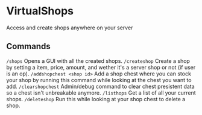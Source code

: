 # VirtualShops
Access and create shops anywhere on your server

## Commands
`/shops` Opens a GUI with all the created shops.
`/createshop` Create a shop by setting a item, price, amount, and wether it's a server shop or not (if user is an op).
`/addshopchest <shop id>` Add a shop chest where you can stock your shop by running this command while looking at the chest you want to add.
`/clearshopchest` Admin/debug command to clear chest presistent data so a chest isn't unbreakable anymore.
`/listhops` Get a list of all your current shops.
`/deleteshop` Run this while looking at your shop chest to delete a shop.
